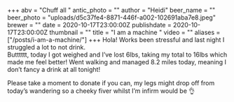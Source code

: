 +++
abv = "Chuff all "
antic_photo = ""
author = "Heidi"
beer_name = ""
beer_photo = "uploads/d5c37fe4-8871-446f-a002-102691aba7e8.jpeg"
brewer = ""
date = 2020-10-17T23:00:00Z
publishdate = 2020-10-17T23:00:00Z
thumbnail = ""
title = "I am a machine "
video = ""
aliases = ["/posts/i-am-a-machine/"]
+++
Hola! Works been stressful and last night I struggled a lot to not drink.   
Butttttt, today I got weighed and I’ve lost 6lbs, taking my total to 16lbs which made me feel better! Went walking and managed 8.2 miles today, meaning I don’t fancy a drink at all tonight! 

Please take a moment to donate if you can, my legs might drop off from today’s wandering so a cheeky fiver whilst I’m infirm would be 👌